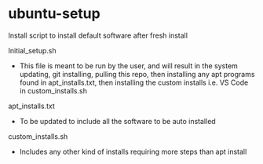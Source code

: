 # ubuntu-setup
Install script to install default software after fresh install

Initial_setup.sh
- This file is meant to be run by the user, and will result in the system updating, git installing, pulling this repo, then installing any apt programs found in apt_installs.txt, then installing the custom installs i.e. VS Code in custom_installs.sh
  
apt_installs.txt
- To be updated to include all the software to be auto installed
  
custom_installs.sh
- Includes any other kind of installs requiring more steps than apt install <app name> 
